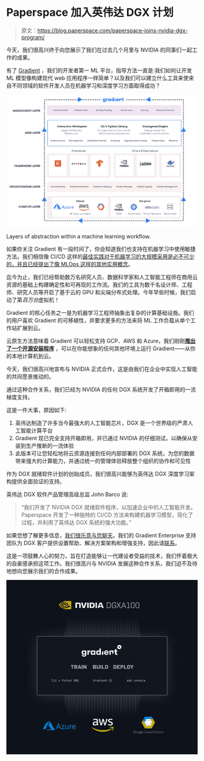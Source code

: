 # Paperspace 加入英伟达 DGX 计划

> 原文：<https://blog.paperspace.com/paperspace-joins-nvidia-dgx-program/>

今天，我们很高兴终于向您展示了我们在过去几个月里与 NVIDIA 的同事们一起工作的成果。

有了 [Gradient](https://gradient.paperspace.com/) ，我们的开发者第一 ML 平台，指导方法一直是:我们如何让开发 ML 模型像构建现代 web 应用程序一样简单？以及我们可以建立什么工具来使来自不同领域的软件开发人员在机器学习和深度学习方面取得成功？

![](img/4b290eacbfde44e1ac76e00b6ccd4d5c.png)

Layers of abstraction within a machine learning workflow.

如果你关注 Gradient 有一段时间了，你会知道我们也支持在机器学习中使用敏捷方法。我们相信像 CI/CD 这样的[最佳实践对于机器学习的大规模采用是必不可少的，并且](https://blog.paperspace.com/ci-cd-for-machine-learning-ai/)[已经提出了像 MLOps 这样的其他实用概念](https://blog.paperspace.com/what-is-mlops/)。

迄今为止，我们已经帮助数万名研究人员、数据科学家和人工智能工程师在商用云资源的基础上构建确定性和可再现的工作流。我们的工具为数千名设计师、工程师、研究人员等开启了基于云的 GPU 和尖端分布式处理。今年早些时候，我们启动了第*百万台*虚拟机！

Gradient 的核心任务之一是为机器学习工程师抽象出复杂的计算基础设施。我们的用户喜欢 Gradient 的可移植性，并要求更多的方法来将 ML 工作负载从单个工作站扩展到云。

云原生方法意味着 Gradient 可以轻松支持 GCP、AWS 和 Azure，我们刚刚[**推出了一个开源安装程序**](https://gradient.paperspace.com/gradient-installer) ，可以在你能想象的任何其他环境上运行 Gradient——从你的本地计算机到云。

今天，我们很高兴地宣布与 NVIDIA 正式合作，这是由我们在企业中实现人工智能的共同愿景推动的。

通过这种合作关系，我们已经为 NVIDIA 的任何 DGX 系统开发了开箱即用的一流梯度支持。

这是一件大事，原因如下:

1.  英伟达制造了许多当今最强大的人工智能芯片，DGX 是一个世界级的严肃人工智能计算平台
2.  Gradient 现已完全支持开箱即用，并已通过 NVIDIA 的仔细测试，以确保从安装到生产推断的一流体验
3.  此版本可让您轻松地将云资源连接到任何内部部署的 DGX 系统，为您的数据带来强大的计算能力，并通过统一的管理体验释放整个组织的协作和可见性

作为 DGX 就绪软件计划的创始成员，我们很高兴能够为英伟达 DGX 深度学习架构提供全面验证的支持。

英伟达 DGX 软件产品管理高级总监 John Barco 说:

> “我们开发了 NVIDIA DGX 就绪软件程序，以加速企业中的人工智能开发。Paperspace 开发了一种独特的 CI/CD 方法来构建机器学习模型，简化了过程，并利用了英伟达 DGX 系统的强大功能。”

如果您想了解更多信息，[我们很乐意与您聊天](https://info.paperspace.com/contact-sales)。我们的 Gradient Enterprise 支持团队为 DGX 客户提供设置帮助、解决方案架构和增强支持，因此请[联系](https://info.paperspace.com/contact-sales)。

这是一项鼓舞人心的努力，旨在打造能够让一代建设者受益的技术，我们怀着极大的自豪感承担这项工作。我们很高兴与 NVIDIA 发展这种合作关系，我们迫不及待地想向您展示我们的合作成果。

![](img/16463716ba5f2f5cd643b897a1038cef.png)